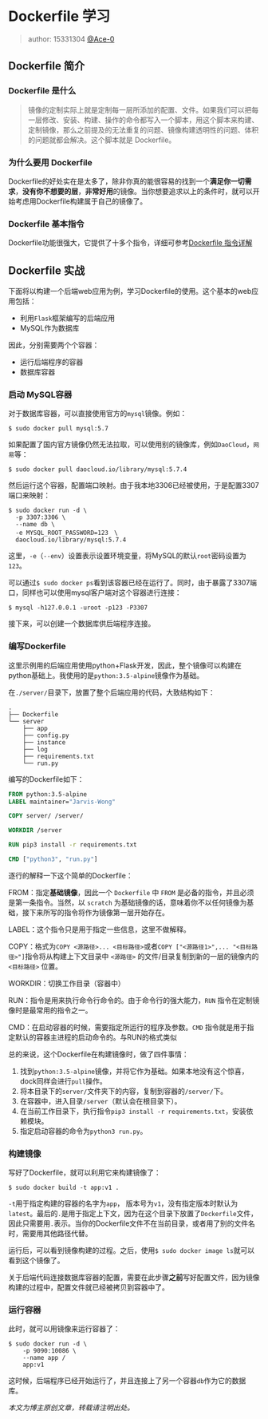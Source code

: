 # Dockerfile 学习

> author: 15331304 [@Ace-0](https://github.com/Ace-0)

## Dockerfile 简介

### Dockerfile 是什么

> 镜像的定制实际上就是定制每一层所添加的配置、文件。如果我们可以把每一层修改、安装、构建、操作的命令都写入一个脚本，用这个脚本来构建、定制镜像，那么之前提及的无法重复的问题、镜像构建透明性的问题、体积的问题就都会解决。这个脚本就是 Dockerfile。
> 

### 为什么要用 Dockerfile
Dockerfile的好处实在是太多了，除非你真的能很容易的找到一个**满足你一切需求**，**没有你不想要的层**，**非常好用**的镜像。当你想要追求以上的条件时，就可以开始考虑用Dockerfile构建属于自己的镜像了。

### Dockerfile 基本指令

Dockerfile功能很强大，它提供了十多个指令，详细可参考[Dockerfile 指令详解](https://yeasy.gitbooks.io/docker_practice/content/image/dockerfile/)



## Dockerfile 实战

下面将以构建一个后端web应用为例，学习Dockerfile的使用。这个基本的web应用包括：

- 利用`Flask`框架编写的后端应用
- MySQL作为数据库


因此，分别需要两个个容器：

- 运行后端程序的容器
- 数据库容器

<!-- more -->

### 启动 MySQL容器

对于数据库容器，可以直接使用官方的`mysql`镜像。例如：

```shell
$ sudo docker pull mysql:5.7
```

如果配置了国内官方镜像仍然无法拉取，可以使用别的镜像库，例如`DaoCloud`，`网易`等：

```shell
$ sudo docker pull daocloud.io/library/mysql:5.7.4
```

然后运行这个容器，配置端口映射。由于我本地3306已经被使用，于是配置3307端口来映射：

```shell
$ sudo docker run -d \
  -p 3307:3306 \
  --name db \
  -e MYSQL_ROOT_PASSWORD=123　\
  daocloud.io/library/mysql:5.7.4
```

这里，`-e`（`--env`）设置表示设置环境变量，将MySQL的默认`root`密码设置为`123`。

可以通过`$ sudo docker ps`看到该容器已经在运行了。同时，由于暴露了3307端口，同样也可以使用mysql客户端对这个容器进行连接：

```shell
$ mysql -h127.0.0.1 -uroot -p123 -P3307
```

接下来，可以创建一个数据库供后端程序连接。

### 编写Dockerfile

这里示例用的后端应用使用python+Flask开发，因此，整个镜像可以构建在python基础上。我使用的是`python:3.5-alpine`镜像作为基础。

在`./server/`目录下，放置了整个后端应用的代码，大致结构如下：

```shell
.
├── Dockerfile
└── server
    ├── app
    ├── config.py
    ├── instance
    ├── log
    ├── requirements.txt
    └── run.py
```

编写的Dockerfile如下：

```dockerfile
FROM python:3.5-alpine
LABEL maintainer="Jarvis-Wong"

COPY server/ /server/

WORKDIR /server

RUN pip3 install -r requirements.txt

CMD ["python3", "run.py"]
```

逐行的解释一下这个简单的Dockerfile：

FROM：指定**基础镜像**，因此一个 `Dockerfile` 中 `FROM` 是必备的指令，并且必须是第一条指令。当然，以 `scratch` 为基础镜像的话，意味着你不以任何镜像为基础，接下来所写的指令将作为镜像第一层开始存在。

LABEL：这个指令只是用于指定一些信息，这里不做解释。

COPY：格式为`COPY <源路径>... <目标路径>`或者`COPY ["<源路径1>",... "<目标路径>"]`指令将从构建上下文目录中 `<源路径>` 的文件/目录复制到新的一层的镜像内的 `<目标路径>` 位置。

WORKDIR：切换工作目录（容器中）

RUN：指令是用来执行命令行命令的。由于命令行的强大能力，`RUN` 指令在定制镜像时是最常用的指令之一。

CMD：在启动容器的时候，需要指定所运行的程序及参数。`CMD` 指令就是用于指定默认的容器主进程的启动命令的。与RUN的格式类似

总的来说，这个Dockerfile在构建镜像时，做了四件事情：

1. 找到`python:3.5-alpine`镜像，并将它作为基础。如果本地没有这个惊喜，dock同样会进行`pull`操作。
2. 将本目录下的`server/`文件夹下的内容，复制到容器的`/server/`下。
3. 在容器中，进入目录`/server`（默认会在根目录下）。
4. 在当前工作目录下，执行指令`pip3 install -r requirements.txt`，安装依赖模块。
5. 指定启动容器的命令为`python3 run.py`。

### 构建镜像

写好了Dockerfile，就可以利用它来构建镜像了：

```shell
$ sudo docker build -t app:v1 .
```

`-t`用于指定构建的容器的名字为`app`， 版本号为`v1`，没有指定版本时默认为`latest`。最后的`.`是用于指定上下文，因为在这个目录下放置了`Dockerfile`文件，因此只需要用`.`表示。当你的Dockerfile文件不在当前目录，或者用了别的文件名时，需要用其他路径代替。

运行后，可以看到镜像构建的过程。之后，使用`$ sudo docker image ls`就可以看到这个镜像了。

关于后端代码连接数据库容器的配置，需要在此步骤**之前**写好配置文件，因为镜像构建的过程中，配置文件就已经被拷贝到容器中了。

### 运行容器

此时，就可以用镜像来运行容器了：

```shell
$ sudo docker run -d \
    -p 9090:10086 \
    --name app /
    app:v1
```

这时候，后端程序已经开始运行了，并且连接上了另一个容器`db`作为它的数据库。




*本文为博主原创文章，转载请注明出处。*